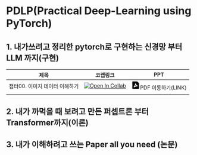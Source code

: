 # PDLP(Practical Deep-Learning using PyTorch)


## 1. 내가쓰려고 정리한 pytorch로 구현하는 신경망 부터 LLM 까지(구현)

| 제목 | 코랩링크 | PPT |
| -------- | -------- | -------- |
| 챕터00. 이미지 데이터 이해하기 | [![Open In Collab](https://colab.research.google.com/assets/colab-badge.svg)](https://colab.research.google.com/github/int29/PDLP/blob/main/chapter_00_understand_image_data.ipynb) | <a herf="https://github.com/int29/PDLP/blob/main/ch02_scratch_from%20_pytorch_to_transformers/chapter_00_understand_image_data.pdf"><img src="./file-pdf-2-fill.png">PDF 이동하기(LINK)</a> |
|    |   |   |


## 2. 내가 까먹을 때 보려고 만든 퍼셉트론 부터 Transformer까지(이론)


## 3. 내가 이해하려고 쓰는 Paper all you need (논문)
